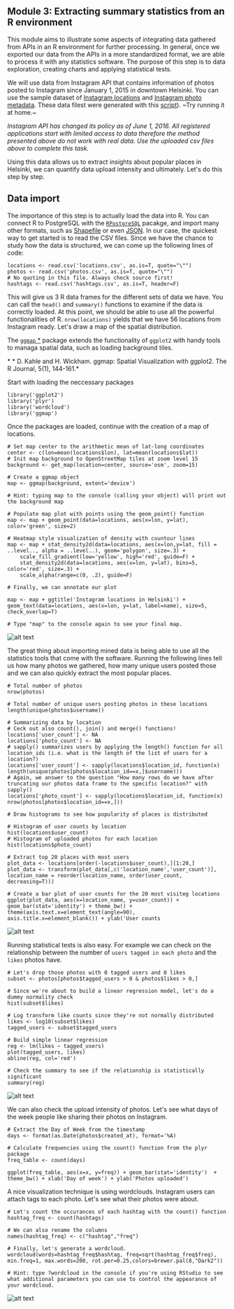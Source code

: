 ## Module 3: Extracting summary statistics from an R environment

This module aims to illustrate some aspects of integrating data gathered from APIs in an R environment for further processing.
In general, once we exported our data from the APIs in a more standardized format, we are able to process it with any statistics software. The purpose of this step is to
data exploration, creating charts and applying statistical tests.

We will use data from Instagram API that contains information of photos posted to Instagram since January 1, 2015 in downtown Helsinki. You can use the sample dataset of
[Instagram locations](../examples/locations.csv) and [Instagram photo metadata](../examples/photos.csv). These data filest were generated with this [script](../examples/insta.py)). ~Try running it at home.~ 

*Instagram API has changed its policy as of June 1, 2016. All registered applications start with limited access to data therefore the method presented above do not work with real data. Use the uploaded csv files above to complete this task.* 

Using this data allows us to extract insights about popular places in Helsinki, we can quantify data upload intensity and ultimately. Let's do this step by step.

## Data import

The importance of this step is to actually load the data into R. You can connect R to PostgreSQL with the [`RPostgreSQL`](http://www.r-bloggers.com/r-and-postgresql-using-rpostgresql-and-sqldf/) pacakge, and import many other formats, such as [Shapefile](http://www.r-bloggers.com/shapefiles-in-r/)
or even [JSON](http://www.tutorialspoint.com/r/r_json_files.htm). In our case, the quickest way to get started is to read the CSV files.
Since we have the chance to study how the data is structured, we can come up the following lines of code:


```Rscript
locations <- read.csv('locations.csv', as.is=T, quote="\"")
photos <- read.csv('photos.csv', as.is=T, quote="\"")
# No quoting in this file. Always check source first!
hashtags <- read.csv('hashtags.csv', as.is=T, header=F)
```

This will give us 3 R data frames for the different sets of data we have. You can call the `head()` and `summary()` functions to examine if the data is correctly loaded. At this point, we should be able to
use all the powerful functionalities of R. `nrow(locations)` yields that we have 56 locations from Instagram ready. Let's draw a map of the spatial distribution.

The [`ggmap` *](https://journal.r-project.org/archive/2013-1/kahle-wickham.pdf) package extends the functionality of `ggplot2` with handy tools to managa spatial data, such as loading background tiles.

\* * D. Kahle and H. Wickham. ggmap: Spatial Visualization with ggplot2. The R Journal, 5(1), 144-161.*

Start with loading the neccessary packages
```Rscript
library('ggplot2')
library('plyr')
library('wordcloud')
library('ggmap')
```

Once the packages are loaded, continue with the creation of a map of locations.

```Rscript
# Set map center to the arithmetic mean of lat-long coordinates
center <- c(lon=mean(locations$lon), lat=mean(locations$lat))
# Init map background to OpenStreetMap tiles at zoom level 15
background <- get_map(location=center, source='osm', zoom=15)

# Create a ggmap object
map <- ggmap(background, extent='device') 

# Hint: typing map to the console (calling your object) will print out the background map

# Populate map plot with points using the geom_point() function
map <- map + geom_point(data=locations, aes(x=lon, y=lat), color='green', size=2)

# Heatmap style visualization of density with countour lines
map <- map + stat_density2d(data=locations, aes(x=lon,y=lat, fill = ..level.., alpha = ..level..), geom='polygon', size=.3) + 
    scale_fill_gradient(low='yellow', high='red', guide=F) +
    stat_density2d(data=locations, aes(x=lon, y=lat), bins=5, color='red', size=.3) + 
    scale_alpha(range=c(0, .2), guide=F)

# Finally, we can annotate our plot

map <- map + ggtitle('Instagram locations in Helsinki') + geom_text(data=locations, aes(x=lon, y=lat, label=name), size=5, check_overlap=T)

# Type "map" to the console again to see your final map.
```
![alt text](../examples/images/instagramlocations.png "Map of Instagram locations")

The great thing about importing mined data is being able to use all the statistics tools that come with the software. Running the following lines tell us how many photos we gathered,
how many unique users posted those and we can also quickly extract the most popular places.

```Rscript
# Total number of photos
nrow(photos)

# Total number of unique users posting photos in these locations
length(unique(photos$username))

# Summarizing data by location
# Ceck out also count(), join() and merge() functions!
locations['user_count'] <- NA
locations['photo_count'] <- NA
# sapply() summarizes users by applying the length() function for all location_ids (i.e. what is the length of the list of users for a location?)
locations['user_count'] <- sapply(locations$location_id, function(x) length(unique(photos[photos$location_id==x,]$username)))
# Again, we answer to the question "How many rows do we have after truncating our photos data frame to the specific location?" with sapply()
locations['photo_count'] <- sapply(locations$location_id, function(x) nrow(photos[photos$location_id==x,]))

# Draw histograms to see how popularity of places is distributed

# Histogram of user counts by location
hist(locations$user_count)
# Histogram of uploaded photos for each location
hist(locations$photo_count)

# Extract top 20 places with most users
plot_data <- locations[order(-locations$user_count),][1:20,]
plot_data <- transform(plot_data[,c('location_name','user_count')], location_name = reorder(location_name, order(user_count, decreasing=T)))

# Create a bar plot of user counts for the 20 most visiteg locations
ggplot(plot_data, aes(x=location_name, y=user_count)) + geom_bar(stat='identity') + theme_bw() + theme(axis.text.x=element_text(angle=90), axis.title.x=element_blank()) + ylab('User counts
```
![alt text](../examples/images/top_places.png "Top 20 places by user counts in downtown Helsinki")

Running statistical tests is also easy. For example we can check on the relationship between the number of `users tagged in each photo` and the `likes` photos have.

```Rscript
# Let's drop those photos with 0 tagged users and 0 likes
subset <- photos[photos$tagged_users > 0 & photos$likes > 0,]

# Since we're about to build a linear regression model, let's do a dummy normality check
hist(subset$likes)

# Log transform like counts since they're not normally distributed
likes <- log10(subset$likes)
tagged_users <- subset$tagged_users

# Build simple linear regression
reg <- lm(likes ~ tagged_users)
plot(tagged_users, likes)
abline(reg, col='red')

# Check the summary to see if the relationship is statistically significant
summary(reg)
```
![alt text](../examples/images/regression.png "Linear regression model")

We can also check the upload intensity of photos. Let's see what days of the week people like sharing their photos on Instagram.

```Rscript
# Extract the Day of Week from the timestamp
days <- format(as.Date(photos$created_at), format='%A)

# Calculate frequencies using the count() function from the plyr package
freq_table <- count(days)

ggplot(freq_table, aes(x=x, y=freq)) + geom_bar(stat='identity')  + theme_bw() + xlab('Day of week') + ylab('Photos uploaded') 
```

A nice visualization technique is using wordclouds. Instagram users can attach tags to each photo. Let's see what their photos were about.

```Rscript
# Let's count the occurances of each hashtag with the count() function
hashtag_freq <- count(hashtags)

# We can also rename the columns
names(hashtag_freq) <- c("hashtag","freq")

# Finally, let's generate a wordcloud. 
wordcloud(words=hashtag_freq$hashtag, freq=sqrt(hashtag_freq$freq), min.freq=1, max.words=200, rot.per=0.25,colors=brewer.pal(8,"Dark2"))

# Hint: type ?wordcloud in the console if you're using RStudio to see what additional parameters you can use to control the appearance of your wordcloud.
```
![alt text](../examples/images/wordcloud_helsinki.png "Wordcloud of hashtags")
